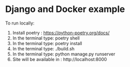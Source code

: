 # Django and Docker example

To run locally:

1) Install poetry : https://python-poetry.org/docs/
2) In the terminal type: poetry shell 
3) In the terminal type: poetry install
4) In the terminal type: ./build.sh 
5) In the terminal type: python manage.py runserver 
6) Site will be available in : http://localhost:8000
